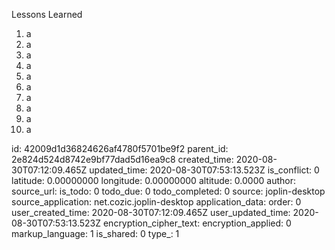 Lessons Learned

1. a
2. a
3. a
4. a
5. a
6. a
7. a
8. a
9. a
10. a

id: 42009d1d36824626af4780f5701be9f2
parent_id: 2e824d524d8742e9bf77dad5d16ea9c8
created_time: 2020-08-30T07:12:09.465Z
updated_time: 2020-08-30T07:53:13.523Z
is_conflict: 0
latitude: 0.00000000
longitude: 0.00000000
altitude: 0.0000
author: 
source_url: 
is_todo: 0
todo_due: 0
todo_completed: 0
source: joplin-desktop
source_application: net.cozic.joplin-desktop
application_data: 
order: 0
user_created_time: 2020-08-30T07:12:09.465Z
user_updated_time: 2020-08-30T07:53:13.523Z
encryption_cipher_text: 
encryption_applied: 0
markup_language: 1
is_shared: 0
type_: 1